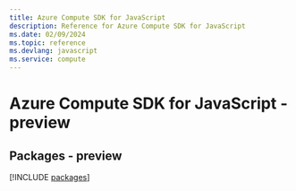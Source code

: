```yaml
---
title: Azure Compute SDK for JavaScript
description: Reference for Azure Compute SDK for JavaScript
ms.date: 02/09/2024
ms.topic: reference
ms.devlang: javascript
ms.service: compute
---
```

# Azure Compute SDK for JavaScript - preview
## Packages - preview
[!INCLUDE [packages](compute-index.md)]